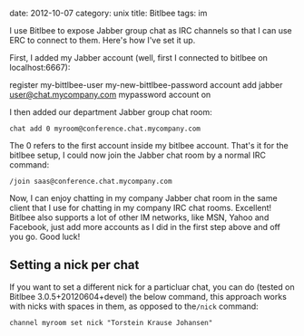 date:    2012-10-07
category: unix
title: Bitlbee
tags: im

I use Bitlbee to expose Jabber group chat as IRC channels so
that I can use ERC to connect to them. Here's how I've set it
up.


First, I added my Jabber account (well, first I connected to
bitlbee on localhost:6667):


register my-bittlbee-user my-new-bittlbee-password
account add jabber user@chat.mycompany.com mypassword
account on



I then added our department Jabber group chat room:

    chat add 0 myroom@conference.chat.mycompany.com


The 0 refers to the first account inside my bitlbee
account. That's it for the bitlbee setup, I could now join the
Jabber chat room by a normal IRC command:

    /join saas@conference.chat.mycompany.com


Now, I can enjoy chatting in my company Jabber chat room in the
same client that I use for chatting in my company IRC chat
rooms. Excellent! Bitlbee also supports a lot of other IM
networks, like MSN, Yahoo and Facebook, just add more accounts
as I did in the first step above and off you go. Good luck!

## Setting a nick per chat

If you want to set a different nick for a particluar chat, you
can do (tested on Bitlbee 3.0.5+20120604+devel) the below
command, this approach works with nicks with spaces in them, as
opposed to the```/nick``` command:

    channel myroom set nick "Torstein Krause Johansen"

